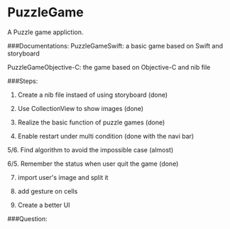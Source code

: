 # PuzzleGame

A Puzzle game appliction.


###Documentations:
PuzzleGameSwift: a basic game based on Swift and storyboard

PuzzleGameObjective-C: the game based on Objective-C and nib file



###Steps:


1. Create a nib file instaed of using storyboard (done)

2. Use CollectionView to show images (done)

3. Realize the basic function of puzzle games (done)

4. Enable restart under multi condition (done with the navi bar)

5/6. Find algorithm to avoid the impossible case (almost)

6/5. Remember the status when user quit the game (done)

7. import user's image and split it

8. add gesture on cells

9. Create a better UI


###Question:

